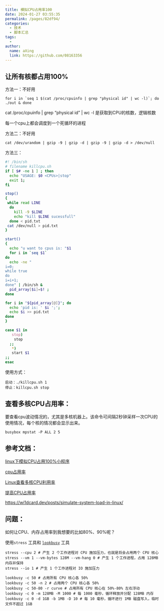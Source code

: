 ```yaml
---
title: 模拟CPU占用率100
date: 2024-01-27 03:55:35
permalink: /pages/82df94/
categories:
  - 技术
  - 脚本汇总
tags:
  - 
author: 
  name: aXing
  link: https://github.com/08163356
---
```





## 让所有核都占用100%

方法一：不好用

```
for i in `seq 1 $(cat /proc/cpuinfo | grep "physical id" | wc -l)`; do ./out & done
```

cat /proc/cpuinfo | grep “physical id” | wc -l 是获取到CPU的核数，逻辑核数

每一个cpu上都会调度到一个死循环的进程

<!-- more -->
方法二：不好用

```
cat /dev/urandom | gzip -9 | gzip -d | gzip -9 | gzip -d > /dev/null
```

方法三：

```sh
#! /bin/sh 
# filename killcpu.sh
if [ $# -ne 1 ] ; then
  echo "USAGE: $0 <CPUs>|stop"
  exit 1;
fi

stop()
{
 while read LINE
  do
    kill -9 $LINE
    echo "kill $LINE sucessfull"
  done < pid.txt
 cat /dev/null > pid.txt
}

start()
{
  echo "u want to cpus is: "$1
  for i in `seq $1`
do
  echo -ne " 
i=0; 
while true
do
i=i+1; 
done" | /bin/sh &
  pid_array[$i]=$! ;
done

for i in "${pid_array[@]}"; do
  echo 'pid is: ' $i ';';
  echo $i >> pid.txt
done
}

case $1 in
   stop)
    stop
  ;;
   *)
   start $1
;;
esac
```

使用方式：

```
启动：./killcpu.sh 1
停止：killcpu.sh stop
```





## 查看多核CPU占用率：

要查看cpu波动情况的，尤其是多核机器上。该命令可间隔2秒钟采样一次CPU的使用情况，每个核的情况都会显示出来。

```
busybox mpstat -P ALL 2 5
```

## 参考文档：

[linux下模拟CPU占用100%小程序](https://blog.51cto.com/u_15077560/4195779)

[cpu占用率](https://blog.csdn.net/AlbenXie/article/details/72885951)

[Linux查看多核CPU利用率](https://blog.csdn.net/unix21/article/details/8544578)

[提高CPU占用率](https://www.programminghunter.com/article/2382125874/)

https://wi1dcard.dev/posts/simulate-system-load-in-linux/

## 问题：

如何让CPU、内存占用率到我想要的比如80%、90%呢？

使用`stress` 工具和 [`lookbusy`](http://www.devin.com/lookbusy/) 工具

```
stress --cpu 2 # 产生 2 个工作进程对 CPU 施加压力，也就是将会占用两个 CPU 核心
stress --vm 1 --vm-bytes 128M --vm-hang 0 # 产生 1 个工作进程，占用 128MB 内存并保持
stress --io 1 # 产生 1 个工作进程对 IO 施加压力
```

```
lookbusy -c 50 # 占用所有 CPU 核心各 50%
lookbusy -c 50 -n 2 # 占用两个 CPU 核心各 50%
lookbusy -c 50-80 -r curve # 占用所有 CPU 核心在 50%-80% 左右浮动
lookbusy -c 0 -m 128MB -M 1000 # 每 1000 毫秒，循环释放并分配 128MB 内存
lookbusy -c 0 -d 1GB -b 1MB -D 10 # 每 10 毫秒，循环进行 1MB 磁盘写入，临时文件不超过 1GB
```


